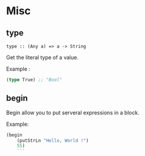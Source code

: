 Misc
==========

type
----

`type :: (Any a) => a -> String`

Get the literal type of a value.

Example :
```clojure
(type True) ;; "Bool"
```

begin
-----

Begin allow you to put serveral expressions in a block.

Example:
```clojure
(begin
    (putStrLn "Hello, World !")
    55)
    ```

